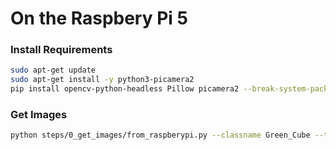 # On the Raspbery Pi 5

### Install Requirements
```bash
sudo apt-get update
sudo apt-get install -y python3-picamera2 
pip install opencv-python-headless Pillow picamera2 --break-system-packages
```

### Get Images
```bash
python steps/0_get_images/from_raspberypi.py --classname Green_Cube --total_pictures 100 --onkeypress
```
<!-- # Get Images
python from_raspberypi.py --classname Green_Cube --total_pictures 100 -->
